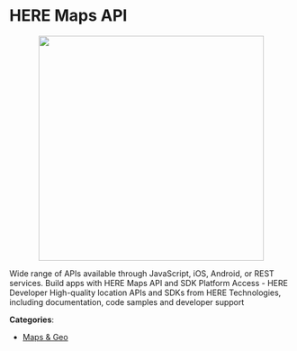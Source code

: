 # HERE Maps API
<p align="center">
    <img width="400" src="https://raw.githubusercontent.com/apis-list/apis-list/apis/here-maps-api/logo_256x256.png" />
</p>

Wide range of APIs available through JavaScript, iOS, Android, or REST services.  Build apps with HERE Maps API and SDK Platform Access - HERE Developer High-quality location APIs and SDKs from HERE Technologies, including documentation, code samples and developer support



**Categories**:

- [Maps & Geo](https://github.com/apis-list/apis-list#maps-and-geo)



